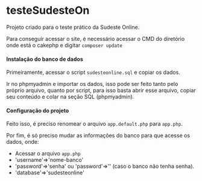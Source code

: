 # testeSudesteOn
Projeto criado para o teste prático da Sudeste Online.

Para conseguir acessar o site, é necessário acessar o CMD do diretório onde está o cakephp e digitar ```composer update```

#### Instalação do banco de dados

Primeiramente, acessar o script ```sudesteonline.sql``` e copiar os dados.

Ir no phpmyadmin e importar os dados, isso pode ser feito tanto pelo próprio arquivo, quanto por script, para isso basta abrir esse arquivo, copiar seu conteúdo e colar na seção SQL (phpmyadmin).

#### Configuração do projeto

Feito isso, é preciso renomear o arquivo ```app.default.php``` para ```app.php```.

Por fim, é só preciso mudar as informações do banco para que acesse os dados, onde:

* Acessar o arquivo ```app.php```
* 'username'=>'nome-banco'
* 'password'=>'senha' ou 'password'=>'' (caso o banco não tenha senha).
* 'database'=>'sudesteonline'

